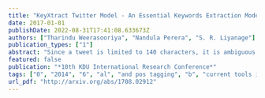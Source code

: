 ```yaml
---
title: "KeyXtract Twitter Model - An Essential Keywords Extraction Model for Twitter Designed using NLP Tools"
date: 2017-01-01
publishDate: 2022-08-31T17:41:08.633673Z
authors: ["Tharindu Weerasooriya", "Nandula Perera", "S. R. Liyanage"]
publication_types: ["1"]
abstract: "Since a tweet is limited to 140 characters, it is ambiguous and difficult for traditional Natural Language Processing (NLP) tools to analyse. This research presents KeyXtract which enhances the machine learning based Stanford CoreNLP Part-of-Speech (POS) tagger with the Twitter model to extract essential keywords from a tweet. The system was developed using rule-based parsers and two corpora. The data for the research was obtained from a Twitter profile of a telecommunication company. The system development consisted of two stages. At the initial stage, a domain specific corpus was compiled after analysing the tweets. The POS tagger extracted the Noun Phrases and Verb Phrases while the parsers removed noise and extracted any other keywords missed by the POS tagger. The system was evaluated using the Turing Test. After it was tested and compared against Stanford CoreNLP, the second stage of the system was developed addressing the shortcomings of the first stage. It was enhanced using Named Entity Recognition and Lemmatization. The second stage was also tested using the Turing test and its pass rate increased from 50.00% to 83.33%. The performance of the final system output was measured using the F1 score. Stanford CoreNLP with the Twitter model had an average F1 of 0.69 while the improved system had a F1 of 0.77. The accuracy of the system could be improved by using a complete domain specific corpus. Since the system used linguistic features of a sentence, it could be applied to other NLP tools."
featured: false
publication: "*10th KDU International Research Conference*"
tags: ["0", "2014", "6", "al", "and pos tagging", "b", "current tools in nlp", "currently", "extraction", "manning et", "open nlp", "stanford corenlp", "version 1", "version 3", "welcome to apache"]
url_pdf: "http://arxiv.org/abs/1708.02912"
---
```


